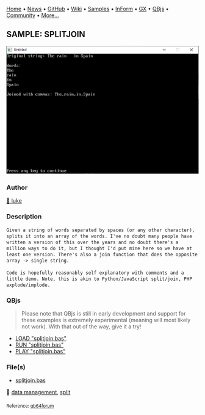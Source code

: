 [Home](https://qb64.com) • [News](../../news.md) • [GitHub](https://github.com/QB64Official/qb64) • [Wiki](https://github.com/QB64Official/qb64/wiki) • [Samples](../../samples.md) • [InForm](../../inform.md) • [GX](../../gx.md) • [QBjs](../../qbjs.md) • [Community](../../community.md) • [More...](../../more.md)

## SAMPLE: SPLITJOIN

![screenshot.png](img/screenshot.png)

### Author

[🐝 luke](../luke.md) 

### Description

```text
Given a string of words separated by spaces (or any other character), splits it into an array of the words. I've no doubt many people have written a version of this over the years and no doubt there's a million ways to do it, but I thought I'd put mine here so we have at least one version. There's also a join function that does the opposite array -> single string.

Code is hopefully reasonably self explanatory with comments and a little demo. Note, this is akin to Python/JavaScript split/join, PHP explode/implode.
```

### QBjs

> Please note that QBjs is still in early development and support for these examples is extremely experimental (meaning will most likely not work). With that out of the way, give it a try!

* [LOAD "splitjoin.bas"](https://qbjs.org/index.html?src=https://qb64.com/samples/splitjoin/src/splitjoin.bas)
* [RUN "splitjoin.bas"](https://qbjs.org/index.html?mode=auto&src=https://qb64.com/samples/splitjoin/src/splitjoin.bas)
* [PLAY "splitjoin.bas"](https://qbjs.org/index.html?mode=play&src=https://qb64.com/samples/splitjoin/src/splitjoin.bas)

### File(s)

* [splitjoin.bas](src/splitjoin.bas)

🔗 [data management](../data-management.md), [split](../split.md)


<sub>Reference: [qb64forum](https://qb64forum.alephc.xyz/index.php?topic=1073.0) </sub>
